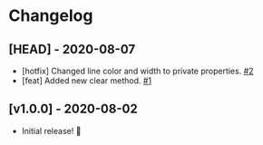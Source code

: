 # Changelog

## [HEAD] - 2020-08-07

- [hotfix] Changed line color and width to private properties. [#2](https://github.com/neogeek/drawtheline/pull/2)
- [feat] Added new clear method. [#1](https://github.com/neogeek/drawtheline/pull/1)

## [v1.0.0] - 2020-08-02

- Initial release! 🎉
